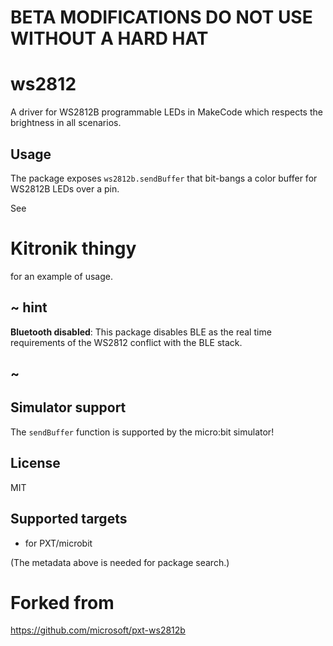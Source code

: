 # BETA MODIFICATIONS DO NOT USE WITHOUT A HARD HAT
# ws2812

A driver for WS2812B programmable LEDs in MakeCode which respects the brightness in all scenarios.

## Usage

The package exposes ``ws2812b.sendBuffer`` that bit-bangs a color buffer for WS2812B LEDs over a pin.

See 
# Kitronik thingy  
for an example of usage.

## ~ hint
 
**Bluetooth disabled**: This package disables BLE as the real time requirements of the WS2812 conflict with the BLE stack.

## ~

## Simulator support

The ``sendBuffer`` function is supported by the micro:bit simulator!

## License

MIT

## Supported targets

* for PXT/microbit

(The metadata above is needed for package search.)

# Forked from 
https://github.com/microsoft/pxt-ws2812b

